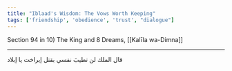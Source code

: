 ```yaml
---
title: "Iblaad's Wisdom: The Vows Worth Keeping"
tags: ['friendship', 'obedience', 'trust', "dialogue"]
---
```


 Section 94 in 10) The King and 8 Dreams, [[Kalīla wa-Dimna]]

---
قال الملك لن تطيبَ نفسي بقتل إيراخت يا إبلاد
